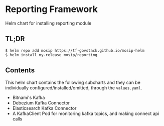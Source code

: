 # Reporting Framework

Helm chart for installing reporting module

## TL;DR

```console
$ helm repo add mosip https://tf-govstack.github.io/mosip-helm
$ helm install my-release mosip/reporting
```

## Contents

This helm chart contains the following subcharts and they can be individually configured/installed/omitted, through the `values.yaml`.
- Bitnami's Kafka
- Debezium Kafka Connector
- Elasticsearch Kafka Connector
- A KafkaClient Pod for monitoring kafka topics, and making connect api calls

